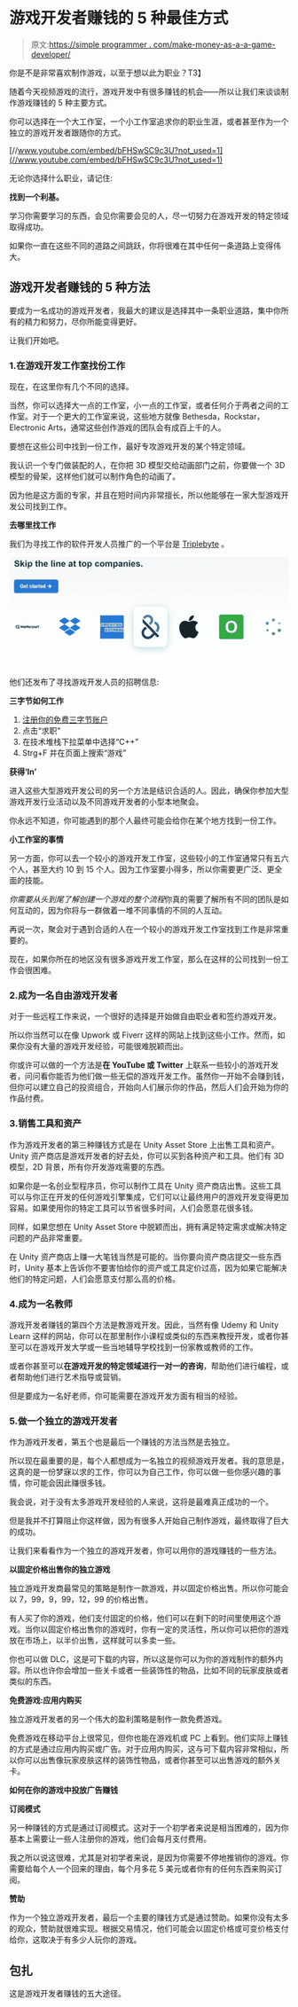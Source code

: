 # 游戏开发者赚钱的 5 种最佳方式

> 原文:[https://simple programmer . com/make-money-as-a-a-game-developer/](https://simpleprogrammer.com/make-money-as-a-game-developer/)

你是不是非常喜欢制作游戏，以至于想以此为职业？T3】

随着今天视频游戏的流行，游戏开发中有很多赚钱的机会——所以让我们来谈谈制作游戏赚钱的 5 种主要方式。

你可以选择在一个大工作室，一个小工作室追求你的职业生涯，或者甚至作为一个独立的游戏开发者跟随你的方式。

[//www.youtube.com/embed/bFHSwSC9c3U?not_used=1](//www.youtube.com/embed/bFHSwSC9c3U?not_used=1)

无论你选择什么职业，请记住:

**找到一个利基。**

学习你需要学习的东西，会见你需要会见的人，尽一切努力在游戏开发的特定领域取得成功。

如果你一直在这些不同的道路之间跳跃，你将很难在其中任何一条道路上变得伟大。

## 游戏开发者赚钱的 5 种方法

要成为一名成功的游戏开发者，我最大的建议是选择其中一条职业道路，集中你所有的精力和努力，尽你所能变得更好。

让我们开始吧。

### 1.在游戏开发工作室找份工作

现在，在这里你有几个不同的选择。

当然，你可以选择大一点的工作室，小一点的工作室，或者任何介于两者之间的工作室。对于一个更大的工作室来说，这些地方就像 Bethesda，Rockstar，Electronic Arts，通常这些创作游戏的团队会有成百上千的人。

要想在这些公司中找到一份工作，最好专攻游戏开发的某个特定领域。

我认识一个专门做装配的人，在你把 3D 模型交给动画部门之前，你要做一个 3D 模型的骨架，这样他们就可以制作角色的动画了。

因为他是这方面的专家，并且在短时间内非常擅长，所以他能够在一家大型游戏开发公司找到工作。

**去哪里找工作**

我们为寻找工作的软件开发人员推广的一个平台是 [Triplebyte](https://simpleprogrammer.com/triplebyte-home) 。



![TripleByte](img/699345e0d2cbcd85ce231393b5226a71.png)



他们还发布了寻找游戏开发人员的招聘信息:

**三字节如何工作**

1.  [注册你的免费三字节账户](https://simpleprogrammer.com/triplebyte-signup)
2.  点击“求职”
3.  在技术堆栈下拉菜单中选择“C++”
4.  Strg+F 并在页面上搜索“游戏”

**获得‘In’**

进入这些大型游戏开发公司的另一个方法是结识合适的人。因此，确保你参加大型游戏开发行业活动以及不同游戏开发者的小型本地聚会。

你永远不知道，你可能遇到的那个人最终可能会给你在某个地方找到一份工作。

**小工作室的事情**

另一方面，你可以去一个较小的游戏开发工作室，这些较小的工作室通常只有五六个人，甚至大约 10 到 15 个人。因为工作室要小得多，所以你需要更广泛、更全面的技能。

*你需要从头到尾了解创建一个游戏的整个流程*你真的需要了解所有不同的团队是如何互动的，因为你将与一群做着一堆不同事情的不同的人互动。

再说一次，聚会对于遇到合适的人在一个较小的游戏开发工作室找到工作是非常重要的。

现在，如果你所在的地区没有很多游戏开发工作室，那么在这样的公司找到一份工作会很困难。

### 2.成为一名自由游戏开发者

对于一些远程工作来说，一个很好的选择是开始做自由职业者和签约游戏开发。

所以你当然可以在像 Upwork 或 Fiverr 这样的网站上找到这些小工作。然而，如果你没有大量的游戏开发经验，可能很难脱颖而出。

你或许可以做的一个方法是**在 YouTube 或 Twitter** 上联系一些较小的游戏开发者，问问看你能否为他们做一些无偿的游戏开发工作。虽然你一开始不会赚到钱，但你可以建立自己的投资组合，开始向人们展示你的作品，然后人们会开始为你的作品付费。

### 3.销售工具和资产

作为游戏开发者的第三种赚钱方式是在 Unity Asset Store 上出售工具和资产。Unity 资产商店是游戏开发者的好去处，你可以买到各种资产和工具。他们有 3D 模型，2D 背景，所有你开发游戏需要的东西。

如果你是一名创业型程序员，你可以制作工具在 Unity 资产商店出售。这些工具可以与你正在开发的任何游戏引擎集成，它们可以让最终用户的游戏开发变得更加容易。如果使用你的特定工具可以节省很多时间，人们会愿意花很多钱。

同样，如果您想在 Unity Asset Store 中脱颖而出，拥有满足特定需求或解决特定问题的产品非常重要。

在 Unity 资产商店上赚一大笔钱当然是可能的。当你要向资产商店提交一些东西时，Unity 基本上告诉你不要害怕给你的资产或工具定价过高，因为如果它能解决他们的特定问题，人们会愿意支付那么高的价格。

### 4.成为一名教师

游戏开发者赚钱的第四个方法是教游戏开发。因此，当然有像 Udemy 和 Unity Learn 这样的网站，你可以在那里制作小课程或类似的东西来教授开发，或者你甚至可以在游戏开发大学或一些当地辅导学校找到一份家教或教师的工作。

或者你甚至可以**在游戏开发的特定领域进行一对一的咨询**，帮助他们进行编程，或者帮助他们进行艺术指导或营销。

但是要成为一名好老师，你可能需要在游戏开发方面有相当的经验。

### 5.做一个独立的游戏开发者

作为游戏开发者，第五个也是最后一个赚钱的方法当然是去独立。

所以现在最重要的是，每个人都想成为一名独立的视频游戏开发者。我的意思是，这真的是一份梦寐以求的工作，你可以为自己工作，你可以做一些你感兴趣的事情，你可能会因此赚很多钱。

我会说，对于没有太多游戏开发经验的人来说，这将是最难真正成功的一个。

但是我并不打算阻止你这样做，因为有很多人开始自己制作游戏，最终取得了巨大的成功。

让我们来看看作为一个独立的游戏开发者，你可以用你的游戏赚钱的一些方法。

**以固定价格出售你的独立游戏**

独立游戏开发商最常见的策略是制作一款游戏，并以固定价格出售。所以你可能会以 7，99，9，99，12，99 的价格出售。

有人买了你的游戏，他们支付固定的价格，他们可以在剩下的时间里使用这个游戏。当你以固定价格出售你的游戏时，你有一定的灵活性，所以你可以把你的游戏放在市场上，以半价出售，这样就可以多卖一些。

你也可以做 DLC，这是可下载的内容，所以这是你可以为你的游戏制作的额外内容。所以也许你会增加一些关卡或者一些装饰性的物品，比如不同的玩家皮肤或者类似的东西。

**免费游戏:应用内购买**

独立游戏开发者的另一个伟大的盈利策略是制作一款免费游戏。

免费游戏在移动平台上很常见，但你也能在游戏机或 PC 上看到。他们实际上赚钱的方式是通过应用内购买或广告。对于应用内购买，这与可下载内容非常相似，所以你可以出售像玩家皮肤这样的装饰性物品，或者你甚至可以出售游戏的额外关卡。

**如何在你的游戏中投放广告赚钱**

**订阅模式**

另一种赚钱的方式是通过订阅模式。这对于一个初学者来说是相当困难的，因为你基本上需要让一些人注册你的游戏，他们会每月支付费用。

我之所以说这很难，尤其是对初学者来说，是因为你需要不停地推销你的游戏。你需要给每个人一个回来的理由，每个月多花 5 美元或者你有的任何东西来购买订阅。

**赞助**

作为一个独立游戏开发者，最后一个主要的赚钱方式是通过赞助。如果你没有太多的观众，赞助就很难实现。根据交易情况，他们可能会以固定价格或可变价格支付给你，这取决于有多少人玩你的游戏。

## 包扎

这是游戏开发者赚钱的五大途径。